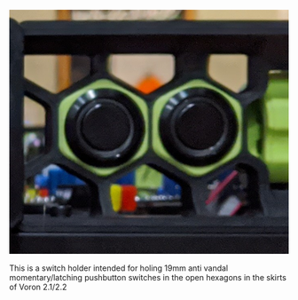 ![Switch Image](Switchpreview.jpg?raw=true "Switch Image")

This is a switch holder intended for holing 19mm anti vandal momentary/latching pushbutton switches in the open hexagons in the skirts of Voron 2.1/2.2
